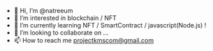 - 👋 Hi, I’m @natreeum
- 👀 I’m interested in blockchain / NFT
- 🌱 I’m currently learning  NFT / SmartContract / javascript(Node.js) !
- 💞️ I’m looking to collaborate on ...
- 📫 How to reach me projectkmscom@gmail.com 

<!---
natreeum/natreeum is a ✨ special ✨ repository because its `README.md` (this file) appears on your GitHub profile.
You can click the Preview link to take a look at your changes.
--->
